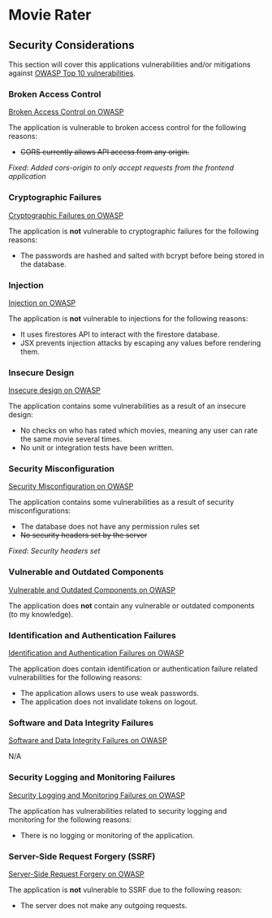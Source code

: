 # Movie Rater

## Security Considerations

This section will cover this applications vulnerabilities and/or mitigations against [OWASP Top 10 vulnerabilities](https://owasp.org/www-project-top-ten/).

### Broken Access Control

[Broken Access Control on OWASP](https://owasp.org/Top10/A01_2021-Broken_Access_Control/)

The application is vulnerable to broken access control for the following reasons:

- ~~CORS currently allows API access from any origin.~~

_Fixed_:
_Added cors-origin to only accept requests from the frontend application_

### Cryptographic Failures

[Cryptographic Failures on OWASP](https://owasp.org/Top10/A02_2021-Cryptographic_Failures/)

The application is **not** vulnerable to cryptographic failures for the following reasons:

- The passwords are hashed and salted with bcrypt before being stored in the database.

### Injection

[Injection on OWASP](https://owasp.org/Top10/A03_2021-Injection/)

The application is **not** vulnerable to injections for the following reasons:

- It uses firestores API to interact with the firestore database.
- JSX prevents injection attacks by escaping any values before rendering them.

### Insecure Design

[Insecure design on OWASP](https://owasp.org/Top10/A04_2021-Insecure_Design/)

The application contains some vulnerabilities as a result of an insecure design:

- No checks on who has rated which movies, meaning any user can rate the same movie several times.
- No unit or integration tests have been written.

### Security Misconfiguration

[Security Misconfiguration on OWASP](https://owasp.org/Top10/A05_2021-Security_Misconfiguration/)

The application contains some vulnerabilities as a result of security misconfigurations:

- The database does not have any permission rules set
- ~~No security headers set by the server~~

_Fixed_: _Security headers set_

### Vulnerable and Outdated Components

[Vulnerable and Outdated Components on OWASP](https://owasp.org/Top10/A06_2021-Vulnerable_and_Outdated_Components/)

The application does **not** contain any vulnerable or outdated components (to my knowledge).

### Identification and Authentication Failures

[Identification and Authentication Failures on OWASP](https://owasp.org/Top10/A07_2021-Identification_and_Authentication_Failures/)

The application does contain identification or authentication failure related vulnerabilities for the following reasons:

- The application allows users to use weak passwords.
- The application does not invalidate tokens on logout.

### Software and Data Integrity Failures

[Software and Data Integrity Failures on OWASP](https://owasp.org/Top10/A08_2021-Software_and_Data_Integrity_Failures/)

N/A

### Security Logging and Monitoring Failures

[Security Logging and Monitoring Failures on OWASP](https://owasp.org/Top10/A09_2021-Security_Logging_and_Monitoring_Failures/)

The application has vulnerabilities related to security logging and monitoring for the following reasons:

- There is no logging or monitoring of the application.

### Server-Side Request Forgery (SSRF)

[Server-Side Request Forgery on OWASP](https://owasp.org/Top10/A10_2021-Server-Side_Request_Forgery_%28SSRF%29/)

The application is **not** vulnerable to SSRF due to the following reason:

- The server does not make any outgoing requests.
